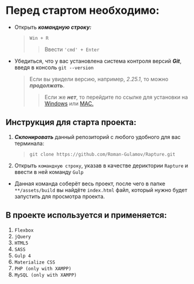 # Перед стартом необходимо:
* Открыть ***командную строку:***
    > `Win + R`
    >>Ввести `'cmd' + Enter`
>                   
* Убедиться, что у вас установлена система контроля версий ***Git***, введя в консоль `git --version`
    >Если вы увидели версию, например, _2.25.1_, то можно ***продолжать***.
    >>Если же ***нет***, то перейдите по ссылке для установки на [Windows](https://gitforwindows.org/) или [MAC.](https://git-scm.com/download/mac)

## Инструкция для старта проекта:

1. ***Склонировать*** данный репозиторий с любого удобного для вас терминала:
    > `git clone https://github.com/Roman-Gulamov/Rapture.git`
>                       
2. Открыть `командную строку`, указав в качестве дериктории `Rapture` и ввести в ней команду `Gulp`

* Данная команда соберёт весь проект, после чего в папке `**/assets/build` вы найдёте `index.html` файл, который нужно будет запустить для просмотра проекта.  


## В проекте используется и применяется:
1. `Flexbox`
2. `jQuery`
3. `HTML5`
4. `SASS`
5. `Gulp 4`
6. `Materialize CSS`
7. `PHP (only with XAMPP)`
8. `MySQL (only with XAMPP)`
